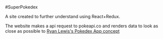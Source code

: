 #SuperPokedex

A site created to further understand using React+Redux.

The website makes a api request to pokeapi.co and renders data to look as close as possible to [Ryan Lewis's Pokedex App concept](http://ryanlewisdesign.com/project_Pokedex.html)

